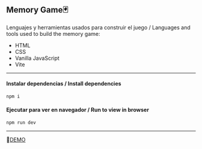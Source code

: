 Memory Game🃏
---
Lenguajes y herramientas usados para construir el juego / Languages and tools used to build the memory game:

- HTML
- CSS
- Vanilla JavaScript
- Vite
---
#### Instalar dependencias / Install dependencies

```javascript
npm i
```

#### Ejecutar para ver en navegador / Run to view in browser

```javascript
npm run dev
```
---

🔗[DEMO](https://)
